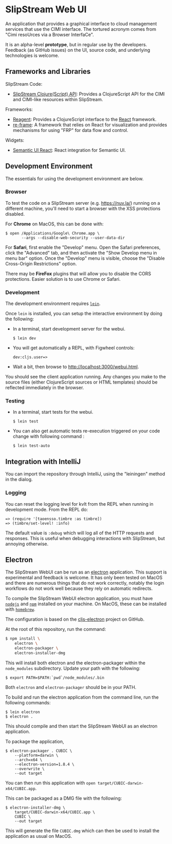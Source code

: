 # SlipStream Web UI

An application that provides a graphical interface to cloud management
services that use the CIMI interface.  The tortured acronym comes from
"Cimi resoUrces via a Browser InterfaCe".

It is an alpha-level **prototype**, but in regular use by the
developers.  Feedback (as GitHub issues) on the UI, source code, and
underlying technologies is welcome.

## Frameworks and Libraries

SlipStream Code:

 * [SlipStream Clojure(Script)
   API](https://github.com/slipstream/SlipStreamClojureAPI): Provides
   a ClojureScript API for the CIMI and CIMI-like resources within
   SlipStream.

Frameworks:

 * [Reagent](https://github.com/reagent-project/reagent): Provides a
   ClojureScript interface to the
   [React](https://facebook.github.io/react/) framework.
 * [re-frame](https://github.com/Day8/re-frame): A framework that
   relies on React for visualization and provides mechanisms for using
   "FRP" for data flow and control.

Widgets:

 * [Semantic UI React](https://react.semantic-ui.com/introduction):
   React integration for Semantic UI.


## Development Environment

The essentials for using the development environment are below.

### Browser

To test the code on a SlipStream server (e.g. https://nuv.la/) running
on a different machine, you'll need to start a browser with the XSS
protections disabled.

For **Chrome** on MacOS, this can be done with:

```
$ open /Applications/Google\ Chrome.app \
       --args --disable-web-security --user-data-dir
```

For **Safari**, first enable the "Develop" menu.  Open the Safari
preferences, click the "Advanced" tab, and then activate the "Show
Develop menu in menu bar" option.  Once the "Develop" menu is visible,
choose the "Disable Cross-Origin Restrictions" option.

There may be **FireFox** plugins that will allow you to disable the
CORS protections.  Easier solution is to use Chrome or Safari.

### Development
The development environment requires [`lein`](https://leiningen.org).

Once `lein` is installed, you can setup the interactive environment by
doing the following:

 * In a terminal, start development server for the webui.

     ```
     $ lein dev
     ```

 * You will get automatically a REPL, with Figwheel controls:

     ```
     dev:cljs.user=>
     ```

 * Wait a bit, then browse to
 [http://localhost:3000/webui.html](http://localhost:3000/webui.html).


You should see the client application running.  Any changes you make
to the source files (either ClojureScript sources or HTML templates)
should be reflected immediately in the browser.

### Testing

* In a terminal, start tests for the webui.

     ```
     $ lein test
     ```

* You can also get automatic tests re-execution triggered on your code
  change with following command :

     ```
     $ lein test-auto
     ```

## Integration with IntelliJ

You can import the repository through IntelliJ, using the "leiningen"
method in the dialog.

### Logging

You can reset the logging level for kvlt from the REPL when running
in development mode. From the REPL do:

```
=> (require '[taoensso.timbre :as timbre])
=> (timbre/set-level! :info)
```

The default value is `:debug` which will log all of the HTTP requests
and responses.  This is useful when debugging interactions with
SlipStream, but annoying otherwise.

## Electron

The SlipStream WebUI can be run as an
[electron](https://electronjs.org/) application.  This support is
experimental and feedback is welcome. It has only been tested on MacOS
and there are numerous things that do not work correctly, notably the
login workflows do not work well because they rely on automatic
redirects.

To compile the SlipStream WebUI electron application, you must have
[`nodejs`](https://nodejs.org/en/) and [`npm`](https://www.npmjs.com/)
installed on your machine. On MacOS, these can be installed with
[`homebrew`](https://brew.sh/).

The configuration is based on the
[cljs-electron](https://github.com/Gonzih/cljs-electron) project on
GitHub. 

At the root of this repository, run the command:

```sh
$ npm install \
    electron \
    electron-packager \
    electron-installer-dmg
```

This will install both electron and the electron-packager within the
`node_modules` subdirectory.  Update your path with the following:

```
$ export PATH=$PATH:`pwd`/node_modules/.bin
```

Both `electron` and `electron-packager` should be in your PATH.

To build and run the electron application from the command line,
run the following commands:

```
$ lein electron
$ electron .
```

This should compile and then start the SlipStream WebUI as an electron
application.

To package the application,

```
$ electron-packager . CUBIC \
    --platform=darwin \
    --arch=x64 \
    --electron-version=1.8.4 \
    --overwrite \
    --out target
```

You can then run this application with `open
target/CUBIC-darwin-x64/CUBIC.app`.

This can be packaged as a DMG file with the following:

```
$ electron-installer-dmg \
    target/CUBIC-darwin-x64/CUBIC.app \
    CUBIC \
    --out target
```

This will generate the file `CUBIC.dmg` which can then be used to
install the application as usual on MacOS.
